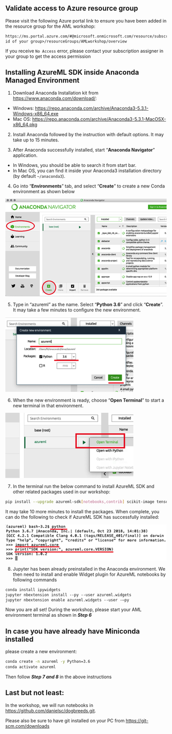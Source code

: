 ## Validate access to Azure resource group
Please visit the following Azure portal link to ensure you have been added in the resource group for the AML workshop:

```
https://ms.portal.azure.com/#@microsoft.onmicrosoft.com/resource/subscriptions/<subscription id of your group>/resourceGroups/AMLworkshop/overview
```
 
 If you receive `No Access` error, please contact your subscription assigner in your group to get the access permission


## Installing AzureML SDK inside Anaconda Managed Environment
1.	Download Anaconda Installation kit from https://www.anaconda.com/download/:
- Windows: https://repo.anaconda.com/archive/Anaconda3-5.3.1-Windows-x86_64.exe
- Mac OS: https://repo.anaconda.com/archive/Anaconda3-5.3.1-MacOSX-x86_64.pkg 

2.	Install Anaconda followed by the instruction with default options. It may take up to 15 minutes.

3.	After Anaconda successfully installed, start “**Anaconda Navigator**” application. 
- In Windows, you should be able to search it from start bar. 
- In Mac OS, you can find it inside your Anaconda3 installation directory (by default `~/anaconda3`).

4.	Go into “**Environments**” tab, and select “**Create**” to create a new Conda environment as shown below

<img src="/1.png" alt="drawing" width="600"/>


5.	Type in “azureml” as the name. Select “**Python 3.6**” and click “**Create**”. It may take a few minutes to configure the new environment.
 
<img src="/2.png" alt="drawing" width="400"/>

6.	When the new environment is ready, choose “**Open Terminal**” to start a new terminal in that environment.
 
<img src="/3.png" alt="drawing" width="400"/>

7.	In the terminal run the below command to install AzureML SDK and other related packages used in our workshop:

```sh
pip install --upgrade azureml-sdk[notebooks,contrib] scikit-image tensorflow tensorboardX --user
```

It may take 10 more minutes to install the packages. When complete, you can do the following to check if AzureML SDK has successfully installed:

<img src="/4.png" alt="drawing" width="600"/>


8.	Jupyter has been already preinstalled in the Anaconda environment. We then need to install and enable Widget plugin for AzureML notebooks by following commands

```
conda install ipywidgets 
jupyter nbextension install --py --user azureml.widgets 
jupyter nbextension enable azureml.widgets --user -–py
```

Now you are all set! 
During the workshop, please start your AML environment terminal as shown in ***Step 6***

## In case you have already have Miniconda installed

please create a new environment:
```sh
conda create -n azureml -y Python=3.6 
conda activate azureml
```
Then follow ***Step 7 and 8*** in the above instructions

## Last but not least:

In the workshop, we will run notebooks in https://github.com/danielsc/dogbreeds.git. 

Please also be sure to have git installed on your PC from https://git-scm.com/downloads 


